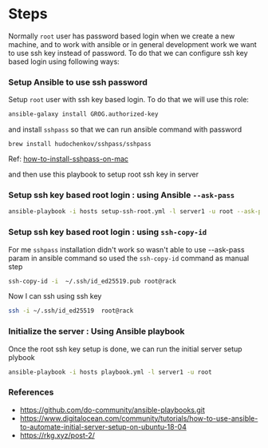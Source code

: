 # Steps

Normally `root` user has password based login when we create a new machine, and to work with ansible or in general development work we want to use ssh key instead of password. To do that we can configure ssh key based login using following ways:


### Setup Ansible to use ssh password
Setup `root` user with ssh key based login. To do that we will use this role:

```bash
ansible-galaxy install GROG.authorized-key
```

and install `sshpass` so that we can run ansible command with password

```
brew install hudochenkov/sshpass/sshpass
```

Ref: [how-to-install-sshpass-on-mac](https://stackoverflow.com/questions/32255660/how-to-install-sshpass-on-mac/62623099#62623099)


and then use this playbook to setup root ssh key in server

### Setup ssh key based root login : using Ansible `--ask-pass`

```bash
ansible-playbook -i hosts setup-ssh-root.yml -l server1 -u root --ask-pass
```

### Setup ssh key based root login : using `ssh-copy-id`

For me `sshpass` installation didn't work so wasn't able to use --ask-pass param in ansible command
so used the `ssh-copy-id` command as manual step

```bash
ssh-copy-id -i  ~/.ssh/id_ed25519.pub root@rack
```

Now I can ssh using ssh key

```bash
ssh -i ~/.ssh/id_ed25519  root@rack
```

### Initialize the server : Using Ansible playbook

Once the root ssh key setup is done, we can run the initial server setup plybook

```bash
ansible-playbook -i hosts playbook.yml -l server1 -u root
```

### References
* <https://github.com/do-community/ansible-playbooks.git>
* <https://www.digitalocean.com/community/tutorials/how-to-use-ansible-to-automate-initial-server-setup-on-ubuntu-18-04> 
* <https://rkg.xyz/post-2/>

